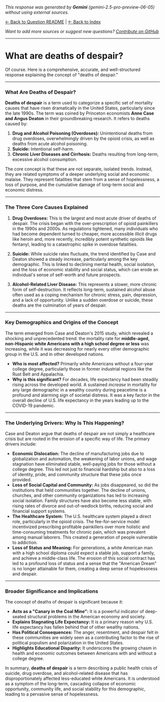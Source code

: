 <!-- 
Generated by: gemini
Model: gemini-2.5-pro-preview-06-05
Prompt type: default
Generated at: 2025-06-09T22:00:03.957334
-->

*This response was generated by **Gemini** (gemini-2.5-pro-preview-06-05) without using external sources.*

[← Back to Question README](README.md) | [← Back to Index](../README.md)

*Want to add more sources or suggest new questions? [Contribute on GitHub](https://github.com/justinwest/SuggestedSources)*

---

# What are deaths of despair?

Of course. Here is a comprehensive, accurate, and well-structured response explaining the concept of "deaths of despair."

***

### **What Are Deaths of Despair?**

**Deaths of despair** is a term used to categorize a specific set of mortality causes that have risen dramatically in the United States, particularly since the late 1990s. The term was coined by Princeton economists **Anne Case and Angus Deaton** in their groundbreaking research. It refers to deaths caused by:

1.  **Drug and Alcohol Poisoning (Overdoses):** Unintentional deaths from drug overdoses, overwhelmingly driven by the opioid crisis, as well as deaths from acute alcohol poisoning.
2.  **Suicide:** Intentional self-harm.
3.  **Chronic Liver Diseases and Cirrhosis:** Deaths resulting from long-term, excessive alcohol consumption.

The core concept is that these are not separate, isolated trends. Instead, they are related symptoms of a deeper underlying social and economic malaise. They represent fatalities that stem from a sense of hopelessness, a loss of purpose, and the cumulative damage of long-term social and economic distress.

---

### **The Three Core Causes Explained**

1.  **Drug Overdoses:** This is the largest and most acute driver of deaths of despair. The crisis began with the over-prescription of opioid painkillers in the 1990s and 2000s. As regulations tightened, many individuals who had become dependent turned to cheaper, more accessible illicit drugs like heroin and, more recently, incredibly potent synthetic opioids like fentanyl, leading to a catastrophic spike in overdose fatalities.

2.  **Suicide:** While suicide rates fluctuate, the trend identified by Case and Deaton showed a steady increase, particularly among the key demographic. This is linked to declining mental health, social isolation, and the loss of economic stability and social status, which can erode an individual's sense of self-worth and future prospects.

3.  **Alcohol-Related Liver Disease:** This represents a slower, more chronic form of self-destruction. It reflects long-term, sustained alcohol abuse often used as a coping mechanism for chronic stress, pain, depression, and a lack of opportunity. Unlike a sudden overdose or suicide, these deaths are the culmination of years of despair.

---

### **Key Demographics and Origins of the Concept**

The term emerged from Case and Deaton's 2015 study, which revealed a shocking and unprecedented trend: the mortality rate for **middle-aged, non-Hispanic white Americans with a high school degree or less** was increasing, while it was decreasing for nearly every other demographic group in the U.S. and in other developed nations.

*   **Who is most affected?** Primarily white Americans without a four-year college degree, particularly those in former industrial regions like the Rust Belt and Appalachia.
*   **Why is this significant?** For decades, life expectancy had been steadily rising across the developed world. A sustained *increase* in mortality for any large demographic in a wealthy country during peacetime is a profound and alarming sign of societal distress. It was a key factor in the overall decline of U.S. life expectancy in the years leading up to the COVID-19 pandemic.

---

### **The Underlying Drivers: Why Is This Happening?**

Case and Deaton argue that deaths of despair are not simply a healthcare crisis but are rooted in the erosion of a specific way of life. The primary drivers include:

*   **Economic Dislocation:** The decline of manufacturing jobs due to globalization and automation, the weakening of labor unions, and wage stagnation have eliminated stable, well-paying jobs for those without a college degree. This led not just to financial hardship but also to a loss of identity, pride, and community structure that these jobs once provided.
*   **Loss of Social Capital and Community:** As jobs disappeared, so did the institutions that held communities together. The decline of unions, churches, and other community organizations has led to increasing social isolation. Family structures have also become less stable, with rising rates of divorce and out-of-wedlock births, reducing social and financial support systems.
*   **The Healthcare System:** The U.S. healthcare system played a direct role, particularly in the opioid crisis. The fee-for-service model incentivized prescribing profitable painkillers over more holistic and time-consuming treatments for chronic pain, which was prevalent among manual laborers. This created a generation of people vulnerable to addiction.
*   **Loss of Status and Meaning:** For generations, a white American man with a high school diploma could expect a stable job, support a family, and achieve a middle-class life. The erosion of this social contract has led to a profound loss of status and a sense that the "American Dream" is no longer attainable for them, creating a deep sense of hopelessness and despair.

---

### **Broader Significance and Implications**

The concept of deaths of despair is significant because it:

*   **Acts as a "Canary in the Coal Mine":** It is a powerful indicator of deep-seated structural problems in the American economy and society.
*   **Explains Stagnating Life Expectancy:** It is a primary reason why U.S. life expectancy has fallen behind that of other wealthy nations.
*   **Has Political Consequences:** The anger, resentment, and despair felt in these communities are widely seen as a contributing factor to the rise of political populism and polarization in the United States.
*   **Highlights Educational Disparity:** It underscores the growing chasm in health and economic outcomes between Americans with and without a college degree.

In summary, **deaths of despair** is a term describing a public health crisis of suicide, drug overdose, and alcohol-related disease that has disproportionately affected less-educated white Americans. It is understood as a symptom of the long-term, cascading collapse of economic opportunity, community life, and social stability for this demographic, leading to a pervasive sense of hopelessness.